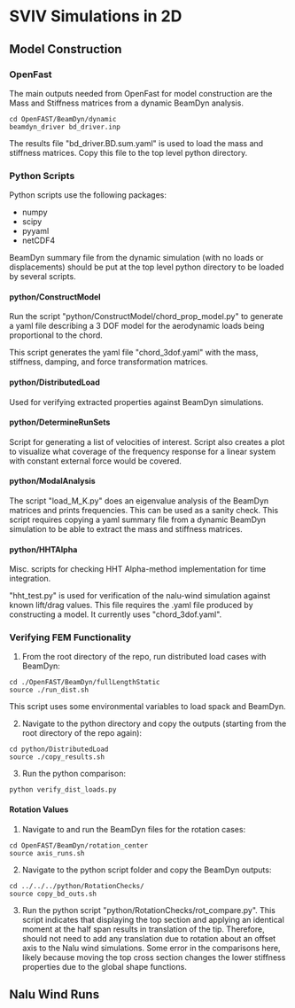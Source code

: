 # SVIV Simulations in 2D


## Model Construction

### OpenFast

The main outputs needed from OpenFast for model construction are the Mass and Stiffness matrices from a dynamic BeamDyn analysis. 
```
cd OpenFAST/BeamDyn/dynamic
beamdyn_driver bd_driver.inp 
```
The results file "bd_driver.BD.sum.yaml" is used to load the mass and stiffness matrices. Copy this file to the top level python directory. 

### Python Scripts

Python scripts use the following packages:
- numpy
- scipy
- pyyaml
- netCDF4

BeamDyn summary file from the dynamic simulation (with no loads or displacements) should be put at the top level python directory to be loaded by several scripts.


#### python/ConstructModel

Run the script "python/ConstructModel/chord_prop_model.py" to generate a yaml file describing a 3 DOF model for the aerodynamic loads being proportional to the chord.

This script generates the yaml file "chord_3dof.yaml" with the mass, stiffness, damping, and force transformation matrices.

#### python/DistributedLoad

Used for verifying extracted properties against BeamDyn simulations.

#### python/DetermineRunSets

Script for generating a list of velocities of interest. Script also creates a plot to visualize what coverage of the frequency response for a linear system with constant external force would be covered.

#### python/ModalAnalysis

The script "load_M_K.py" does an eigenvalue analysis of the BeamDyn matrices and prints frequencies. This can be used as a sanity check. This script requires copying a yaml summary file from a dynamic BeamDyn simulation to be able to extract the mass and stiffness matrices.


#### python/HHTAlpha

Misc. scripts for checking HHT Alpha-method implementation for time integration. 

"hht_test.py" is used for verification of the nalu-wind simulation against known lift/drag values. This file requires the .yaml file produced by constructing a model. It currently uses "chord_3dof.yaml".



### Verifying FEM Functionality

1. From the root directory of the repo, run distributed load cases with BeamDyn:
```
cd ./OpenFAST/BeamDyn/fullLengthStatic
source ./run_dist.sh
```
This script uses some environmental variables to load spack and BeamDyn. 

2. Navigate to the python directory and copy the outputs (starting from the root directory of the repo again):
```
cd python/DistributedLoad
source ./copy_results.sh
```

3. Run the python comparison:
```
python verify_dist_loads.py
```

#### Rotation Values

1. Navigate to and run the BeamDyn files for the rotation cases:
```
cd OpenFAST/BeamDyn/rotation_center
source axis_runs.sh
```

2. Navigate to the python script folder and copy the BeamDyn outputs:
```
cd ../../../python/RotationChecks/
source copy_bd_outs.sh
```

3. Run the python script "python/RotationChecks/rot_compare.py". This script indicates that displaying the top section and applying an identical moment at the half span results in translation of the tip. Therefore, should not need to add any translation due to rotation about an offset axis to the Nalu wind simulations. Some error in the comparisons here, likely because moving the top cross section changes the lower stiffness properties due to the global shape functions. 

## Nalu Wind Runs


